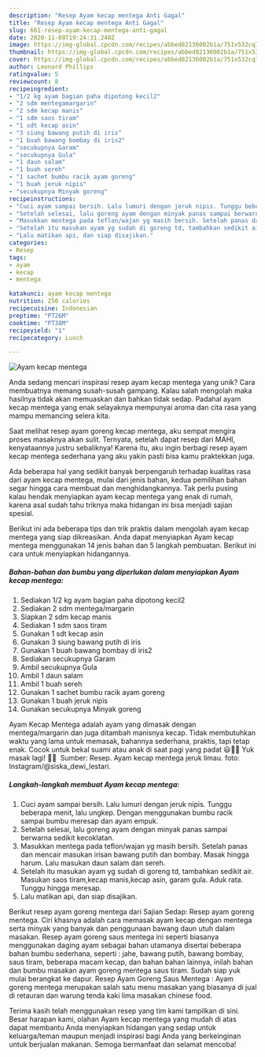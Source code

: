 ```yaml
---
description: "Resep Ayam kecap mentega Anti Gagal"
title: "Resep Ayam kecap mentega Anti Gagal"
slug: 661-resep-ayam-kecap-mentega-anti-gagal
date: 2020-11-09T19:24:31.240Z
image: https://img-global.cpcdn.com/recipes/abbed82136002b1a/751x532cq70/ayam-kecap-mentega-foto-resep-utama.jpg
thumbnail: https://img-global.cpcdn.com/recipes/abbed82136002b1a/751x532cq70/ayam-kecap-mentega-foto-resep-utama.jpg
cover: https://img-global.cpcdn.com/recipes/abbed82136002b1a/751x532cq70/ayam-kecap-mentega-foto-resep-utama.jpg
author: Leonard Phillips
ratingvalue: 5
reviewcount: 8
recipeingredient:
- "1/2 kg ayam bagian paha dipotong kecil2"
- "2 sdm mentegamargarin"
- "2 sdm kecap manis"
- "1 sdm saos tiram"
- "1 sdt kecap asin"
- "3 siung bawang putih di iris"
- "1 buah bawang bombay di iris2"
- "secukupnya Garam"
- "secukupnya Gula"
- "1 daun salam"
- "1 buah sereh"
- "1 sachet bumbu racik ayam goreng"
- "1 buah jeruk nipis"
- "secukupnya Minyak goreng"
recipeinstructions:
- "Cuci ayam sampai bersih. Lalu lumuri dengan jeruk nipis. Tunggu beberapa menit, lalu ungkep. Dengan menggunakan bumbu racik sampai bumbu meresap dan ayam empuk."
- "Setelah selesai, lalu goreng ayam dengan minyak panas sampai berwarna sedikit kecoklatan."
- "Masukkan mentega pada teflon/wajan yg masih bersih. Setelah panas dan mencair masukan irisan bawang putih dan bombay. Masak hingga harum. Lalu masukan daun salam dan sereh."
- "Setelah itu masukan ayam yg sudah di goreng td, tambahkan sedikit air. Masukan saos tiram,kecap manis,kecap asin, garam gula. Aduk rata. Tunggu hingga meresap."
- "Lalu matikan api, dan siap disajikan."
categories:
- Resep
tags:
- ayam
- kecap
- mentega

katakunci: ayam kecap mentega 
nutrition: 250 calories
recipecuisine: Indonesian
preptime: "PT26M"
cooktime: "PT38M"
recipeyield: "1"
recipecategory: Lunch

---
```



![Ayam kecap mentega](https://img-global.cpcdn.com/recipes/abbed82136002b1a/751x532cq70/ayam-kecap-mentega-foto-resep-utama.jpg)

Anda sedang mencari inspirasi resep ayam kecap mentega yang unik? Cara membuatnya memang susah-susah gampang. Kalau salah mengolah maka hasilnya tidak akan memuaskan dan bahkan tidak sedap. Padahal ayam kecap mentega yang enak selayaknya mempunyai aroma dan cita rasa yang mampu memancing selera kita.

Saat melihat resep ayam goreng kecap mentega, aku sempat mengira proses masaknya akan sulit. Ternyata, setelah dapat resep dari MAHI, kenyataannya justru sebaliknya! Karena itu, aku ingin berbagi resep ayam kecap mentega sederhana yang aku yakin pasti bisa kamu praktekkan juga.

Ada beberapa hal yang sedikit banyak berpengaruh terhadap kualitas rasa dari ayam kecap mentega, mulai dari jenis bahan, kedua pemilihan bahan segar hingga cara membuat dan menghidangkannya. Tak perlu pusing kalau hendak menyiapkan ayam kecap mentega yang enak di rumah, karena asal sudah tahu triknya maka hidangan ini bisa menjadi sajian spesial.


Berikut ini ada beberapa tips dan trik praktis dalam mengolah ayam kecap mentega yang siap dikreasikan. Anda dapat menyiapkan Ayam kecap mentega menggunakan 14 jenis bahan dan 5 langkah pembuatan. Berikut ini cara untuk menyiapkan hidangannya.

<!--inarticleads1-->

##### Bahan-bahan dan bumbu yang diperlukan dalam menyiapkan Ayam kecap mentega:

1. Sediakan 1/2 kg ayam bagian paha dipotong kecil2
1. Sediakan 2 sdm mentega/margarin
1. Siapkan 2 sdm kecap manis
1. Sediakan 1 sdm saos tiram
1. Gunakan 1 sdt kecap asin
1. Gunakan 3 siung bawang putih di iris
1. Gunakan 1 buah bawang bombay di iris2
1. Sediakan secukupnya Garam
1. Ambil secukupnya Gula
1. Ambil 1 daun salam
1. Ambil 1 buah sereh
1. Gunakan 1 sachet bumbu racik ayam goreng
1. Gunakan 1 buah jeruk nipis
1. Gunakan secukupnya Minyak goreng


Ayam Kecap Mentega adalah ayam yang dimasak dengan mentega/margarin dan juga ditambah manisnya kecap. Tidak membutuhkan waktu yang lama untuk memasak, bahannya sederhana, praktis, tapi tetap enak. Cocok untuk bekal suami atau anak di saat pagi yang padat 😃👍🏻 Yuk masak lagi! 👩‍🍳 ️ Sumber: Resep. Ayam kecap mentega jeruk limau. foto: Instagram/@siska_dewi_lestari. 

<!--inarticleads2-->

##### Langkah-langkah membuat Ayam kecap mentega:

1. Cuci ayam sampai bersih. Lalu lumuri dengan jeruk nipis. Tunggu beberapa menit, lalu ungkep. Dengan menggunakan bumbu racik sampai bumbu meresap dan ayam empuk.
1. Setelah selesai, lalu goreng ayam dengan minyak panas sampai berwarna sedikit kecoklatan.
1. Masukkan mentega pada teflon/wajan yg masih bersih. Setelah panas dan mencair masukan irisan bawang putih dan bombay. Masak hingga harum. Lalu masukan daun salam dan sereh.
1. Setelah itu masukan ayam yg sudah di goreng td, tambahkan sedikit air. Masukan saos tiram,kecap manis,kecap asin, garam gula. Aduk rata. Tunggu hingga meresap.
1. Lalu matikan api, dan siap disajikan.


Berikut resep ayam goreng mentega dari Sajian Sedap: Resep ayam goreng mentega. Ciri khasnya adalah cara memasak ayam kecap dengan mentega serta minyak yang banyak dan penggunaan bawang daun utuh dalam masakan. Resep ayam goreng saus mentega ini seperti biasanya menggunakan daging ayam sebagai bahan utamanya disertai beberapa bahan bumbu sederhana, seperti : jahe, bawang putih, bawang bombay, saus tiram, beberapa macam kecap, dan bahan bahan lainnya, inilah bahan dan bumbu masakan ayam goreng mentega saus tiram. Sudah siap yuk mulai berangkat ke dapur. Resep Ayam Goreng Saus Mentega : Ayam goreng mentega merupakan salah satu menu masakan yang biasanya di jual di retauran dan warung tenda kaki lima masakan chinese food. 

Terima kasih telah menggunakan resep yang tim kami tampilkan di sini. Besar harapan kami, olahan Ayam kecap mentega yang mudah di atas dapat membantu Anda menyiapkan hidangan yang sedap untuk keluarga/teman maupun menjadi inspirasi bagi Anda yang berkeinginan untuk berjualan makanan. Semoga bermanfaat dan selamat mencoba!
